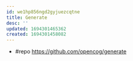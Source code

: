 ```yaml
---
id: we1hp856ngd2gyjuezcqtne
title: Generate
desc: ''
updated: 1694301465362
created: 1694301458082
---
```


- #repo https://github.com/opencog/generate